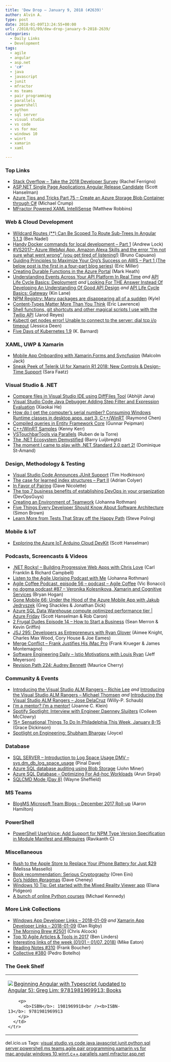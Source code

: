 ```yaml
---
title: 'Dew Drop – January 9, 2018 (#2639)'
author: Alvin A.
type: post
date: 2018-01-09T13:24:55+00:00
url: /2018/01/09/dew-drop-january-9-2018-2639/
categories:
  - Daily Links
  - Development
tags:
  - agile
  - angular
  - asp.net
  - 'c#'
  - java
  - javascript
  - junit
  - mfractor
  - ms teams
  - pair programming
  - parallels
  - powershell
  - python
  - sql server
  - visual studio
  - vs code
  - vs for mac
  - windows 10
  - winrt
  - xamarin
  - xaml

---
```

### <a name="top"></a>Top Links

  * <a href="https://stackoverflow.blog/2018/01/08/take-2018-developer-survey/" target="_blank">Stack Overflow &#8211; Take the 2018 Developer Survey</a> (Rachel Ferrigno)
  * <a href="https://www.hanselman.com/blog/ASPNETSinglePageApplicationsAngularReleaseCandidate.aspx" target="_blank">ASP.NET Single Page Applications Angular Release Candidate</a> (Scott Hanselman)
  * <a href="https://www.michaelcrump.net/azure-tips-and-tricks75/" target="_blank">Azure Tips and Tricks Part 75 &#8211; Create an Azure Storage Blob Container through C#</a> (Michael Crump)
  * <a href="https://www.mfractor.com/blogs/news/mfractor-powered-xaml-intellisense" target="_blank">MFractor Powered XAML IntelliSense</a> (Matthew Robbins)



### <a name="web"></a>Web & Cloud Development

  * <a href="https://www.bennadel.com/blog/3400-wildcard-routes-can-be-scoped-to-route-sub-trees-in-angular-5-1-3.htm" target="_blank">Wildcard Routes (**) Can Be Scoped To Route Sub-Trees In Angular 5.1.3</a> (Ben Nadel)
  * <a href="https://andrewlock.net/handy-docker-commands-for-local-development-part-1/" target="_blank">Handy Docker commands for local development &#8211; Part 1</a> (Andrew Lock)
  * <a href="http://feedproxy.google.com/~r/elbruno/~3/-xZ9M3WthFI/" target="_blank">#VS2017– Azure WebApi App, Amazon Alexa Skills and the error “I’m not sure what went wrong” (you get tired of listening!)</a> (Bruno Capuano)
  * <a href="http://www.neudesic.com/blog/four-guiding-principles-maximize-organizations-success-aws/" target="_blank">Guiding Principles to Maximize Your Org’s Success on AWS – Part 1 (The below post is the first in a four-part blog series)</a> (Eric Miller)
  * <a href="http://markheath.net/post/create-durable-functions-azure-portal" target="_blank">Creating Durable Functions in the Azure Portal</a> (Mark Heath)
  * <a href="http://apievangelist.com/2018/01/08/understanding-events-across-your-api-platform-in-real-time/" target="_blank">Understanding Events Across Your API Platform In Real Time</a> _and_ <a href="http://apievangelist.com/2018/01/08/api-life-cycle-basics-deployment/" target="_blank">API Life Cycle Basics: Deployment</a> _and_ <a href="http://apievangelist.com/2018/01/08/looking-for-the-answer-instead-of-developing-an-understanding-of-good-api-design/" target="_blank">Looking For THE Answer Instead Of Developing An Understanding Of Good API Design</a> _and_ <a href="http://apievangelist.com/2018/01/08/api-life-cycle-basics-gateway/" target="_blank">API Life Cycle Basics: Gateway</a> (Kin Lane)
  * <a href="https://www.reddit.com/r/programming/comments/7olf5e/npm_registry_many_packages_are_disappearing_all/" target="_blank">NPM Registry: Many packages are disappearing all of a sudden</a> (Kyle)
  * <a href="https://textslashplain.com/2018/01/08/content-types-matter-more-than-you-think/" target="_blank">Content-Types Matter More Than You Think</a> (Eric Lawrence)
  * <a href="https://twilioinc.wpengine.com/2018/01/shell-functions-git-shortcuts-and-other-magical-scripts-i-use-with-the-twilio-api.html" target="_blank">Shell functions, git shortcuts and other magical scripts I use with the Twilio API</a> (Jarod Reyes)
  * <a href="http://jessicadeen.com/tech/microsoft/kubectl-get-nodes-error-unable-to-connect-to-the-server-dial-tcp-i-o-timeout/" target="_blank">Kubectl get nodes error! Unable to connect to the server: dial tcp i/o timeout</a> (Jessica Deen)
  * <a href="http://blog.kubernetes.io/2018/01/five-days-of-kubernetes-19.html" target="_blank">Five Days of Kubernetes 1.9</a> (K. Barnard)



### <a name="silverlight"></a>XAML, UWP & Xamarin

  * <a href="https://www.syncfusion.com/blogs/post/guest-blog-mobile-app-onboarding-with-xamarin-forms-and-syncfusion.aspx" target="_blank">Mobile App Onboarding with Xamarin.Forms and Syncfusion</a> (Malcolm Jack)
  * <a href="https://www.telerik.com/blogs/sneak-peek-telerik-ui-for-xamarin-r1-2018-new-controls-design-time-support" target="_blank">Sneak Peek of Telerik UI for Xamarin R1 2018: New Controls & Design-Time Support</a> (Sara Faatz)



### <a name="dotnet"></a>Visual Studio & .NET

  * <a href="http://dailydotnettips.com/2018/01/09/compare-files-in-visual-studio-ide-using-difffiles-tool/" target="_blank">Compare files in Visual Studio IDE using DiffFiles Tool</a> (Abhijit Jana)
  * <a href="https://blogs.msdn.microsoft.com/visualstudio/2018/01/08/visual-studio-code-java-debugger-adding-step-filter-and-expression-evaluation/" target="_blank">Visual Studio Code Java Debugger Adding Step Filter and Expression Evaluation</a> (Xiaokai He)
  * <a href="https://blogs.msdn.microsoft.com/oldnewthing/20180108-00/?p=97735" target="_blank">How do I get the computer’s serial number? Consuming Windows Runtime classes in desktop apps, part 3: C++/WinRT</a> (Raymond Chen)
  * <a href="http://feedproxy.google.com/~r/gunnarpeipman/~3/h4PB9UygCqc/" target="_blank">Compiled queries in Entity Framework Core</a> (Gunnar Peipman)
  * <a href="https://github.com/kennykerr/cppwinrt" target="_blank">C++/WinRT Samples</a> (Kenny Kerr)
  * <a href="https://marketplace.visualstudio.com/items?itemName=rubendelatorre.vstochbartools1" target="_blank">VSTouchbarTools via Parallels</a> (Ruben de la Torre)
  * <a href="https://stackify.com/net-ecosystem-demystified/" target="_blank">The .NET Ecosystem Demystified</a> (Barry Luijbregts)
  * <a href="https://www.domstamand.com/the-moment-i-came-to-play-with-dotnet-standard-2-0-part-2/" target="_blank">The moment I came to play with .NET Standard 2.0 part 2!</a> (Dominique St-Amand)



### <a name="design"></a>Design, Methodology & Testing

  * <a href="http://www.infoq.com/news/2018/01/VSCodeJunit?utm_campaign=infoq_content&utm_source=infoq&utm_medium=feed&utm_term=global" target="_blank">Visual Studio Code Announces JUnit Support</a> (Tim Hodkinson)
  * <a href="https://blog.acolyer.org/2018/01/09/the-case-for-learned-index-structures-part-ii/" target="_blank">The case for learned index structures – Part II</a> (Adrian Colyer)
  * <a href="http://feedproxy.google.com/~r/LeadingAgile/~3/ohDuz3NJSFY/" target="_blank">In Favor of Pairing</a> (Dave Nicolette)
  * <a href="https://www.red-gate.com/blog/database-devops/top-7-benefits-establishing-devops-organization-devopsguys" target="_blank">The top 7 business benefits of establishing DevOps in your organization</a> (DevOpsGuys)
  * <a href="http://feedproxy.google.com/~r/ManagingProductDevelopment/~3/923gZJ51nbs/" target="_blank">Creating an Environment of Teamwork</a> (Johanna Rothman)
  * <a href="http://www.infoq.com/articles/architecture-five-things?utm_campaign=infoq_content&utm_source=infoq&utm_medium=feed&utm_term=global" target="_blank">Five Things Every Developer Should Know About Software Architecture</a> (Simon Brown)
  * <a href="https://www.stickyminds.com/article/learn-more-tests-stray-happy-path" target="_blank">Learn More from Tests That Stray off the Happy Path</a> (Steve Poling)



### <a name="mobile"></a>Mobile & IoT

  * <a href="http://feeds.hanselman.com/~/515997034/0/scotthanselman~Exploring-the-Azure-IoT-Arduino-Cloud-DevKit.aspx" target="_blank">Exploring the Azure IoT Arduino Cloud DevKit</a> (Scott Hanselman)



### <a name="podcasts"></a>Podcasts, Screencasts & Videos

  * <a href="http://www.dotnetrocks.com/default.aspx?ShowNum=1509" target="_blank">.NET Rocks! &#8211; Building Progressive Web Apps with Chris Love</a> (Carl Franklin & Richard Campbell)
  * <a href="http://feedproxy.google.com/~r/ManagingProductDevelopment/~3/bTqBfs129-s/" target="_blank">Listen to the Agile Uprising Podcast with Me</a> (Johanna Rothman)
  * <a href="http://agilecoffee.com/episode56/" target="_blank">Agile Coffee Podcast, episode 56 &#8211; podcast – Agile Coffee</a> (Vic Bonacci)
  * <a href="http://feedproxy.google.com/~r/NoDogmaPodcast/~3/fuJYWuqkUzk/" target="_blank">no dogma podcast #87 &#8211; Veronika Kolesnikova, Xamarin and Cognitive Services</a> (Bryan Hogan)
  * <a href="https://tracking.feedpress.it/link/8084/7987651" target="_blank">Gone Mobile 66: Under the Hood of the Azure Mobile App with Jakub Jedryszek</a> (Greg Shackles & Jonathan Dick)
  * <a href="https://channel9.msdn.com/Shows/Azure-Friday/Azure-SQL-Data-Warehouse-compute-optimized-performance-tier?WT.mc_id=DX_MVP4025064" target="_blank">Azure SQL Data Warehouse compute optimized performance tier | Azure Friday</a> (Scott Hanselman & Rob Caron)
  * <a href="http://2frugaldudes.com/2fd-014-starting-a-business/" target="_blank">2 Frugal Dudes Episode 14 &#8211; How to Start a Business</a> (Sean Merron & Kevin Griffin)
  * <a href="https://devchat.tv/?post_type=js-jabber&p=8467&preview=true" target="_blank">JSJ 295: Developers as Entrepreneurs with Ryan Glover</a> (Aimee Knight, Charles Max Wood, Cory House & Joe Eames)
  * <a href="http://www.mergeconflict.fm/79" target="_blank">Merge Conflict &#8211; Frank Justifies His iMac Pro</a> (Frank Krueger & James Montemagno)
  * <a href="https://softwareengineeringdaily.com/2018/01/09/istio-motivations-with-louis-ryan/" target="_blank">Software Engineering Daily &#8211; Istio Motivations with Louis Ryan</a> (Jeff Meyerson)
  * <a href="http://revisionpath.simplecast.fm/audrey-bennett" target="_blank">Revision Path 224: Audrey Bennett</a> (Maurice Cherry)



### <a name="events"></a>Community & Events

  * <a href="https://blogs.msdn.microsoft.com/visualstudioalmrangers/2018/01/08/introducing-the-visual-studio-alm-rangers-richie-lee/" target="_blank">Introducing the Visual Studio ALM Rangers – Richie Lee</a> _and_ <a href="https://blogs.msdn.microsoft.com/visualstudioalmrangers/2018/01/08/introducing-the-visual-studio-alm-rangers-michael-thomsen/" target="_blank">Introducing the Visual Studio ALM Rangers – Michael Thomsen</a> _and_ <a href="https://blogs.msdn.microsoft.com/visualstudioalmrangers/2018/01/08/introducing-the-visual-studio-alm-rangers-jose-delacruz/" target="_blank">Introducing the Visual Studio ALM Rangers – Jose DelaCruz</a> (Willy-P. Schaub)
  * <a href="https://joannecklein.com/2018/01/08/im-a-mentor-im-a-mentor/" target="_blank">I’m a mentor? I’m a mentor!</a> (Joanne C. Klein)
  * <a href="https://labs.spotify.com/2018/01/08/spotify-spotlight-interview-with-engineer-daenney-sluijters/" target="_blank">Spotify Spotlight: Interview with Engineer Daenney Sluijters</a> (Colleen McClowry)
  * <a href="https://www.uwishunu.com/2018/01/15-sensational-things-philadelphia-week-january-8-15/" target="_blank">15+ Sensational Things To Do In Philadelphia This Week, January 8-15</a> (Grace Dickinson)
  * <a href="http://blog.getpostman.com/2018/01/09/spotlight-on-engineering-shubham-bhargav/" target="_blank">Spotlight on Engineering: Shubham Bhargav</a> (Joyce)



### <a name="sql"></a>Database

  * <a href="https://blog.sqlauthority.com/2018/01/09/sql-server-introduction-log-space-usage-dmv-sys-dm_db_log_space_usage/" target="_blank">SQL SERVER – Introduction to Log Space Usage DMV – sys.dm_db_log_space_usage</a> (Pinal Dave)
  * <a href="http://feedproxy.google.com/~r/MSSQLTips-LatestSqlServerTips/~3/R1EDWm6hSfA/tip.asp" target="_blank">Azure SQL database auditing using Blob Storage</a> (John Miner)
  * <a href="https://blobeater.blog/2018/01/08/azure-sql-database-optimizing-for-ad-hoc-workloads/" target="_blank">Azure SQL Database – Optimizing For Ad-hoc Workloads</a> (Arun Sirpal)
  * <a href="http://blog.waynesheffield.com/wayne/archive/2018/01/sqlcmd-mode-day-8/" target="_blank">SQLCMD Mode (Day 8)</a> (Wayne Sheffield)



### MS Teams<a name="sp"></a>

  * <a href="https://blogs.technet.microsoft.com/blogms/2018/01/08/blogms-microsoft-team-blogs-december-2017-roll-up/" target="_blank">BlogMS Microsoft Team Blogs – December 2017 Roll-up</a> (Aaron Hamilton)



### <a name="ps"></a>PowerShell

  * <a href="http://www.powershellmagazine.com/2018/01/08/powershell-user-voice-add-support-for-npm-type-version-specification-in-module-manifest-and-requires/" target="_blank">PowerShell UserVoice: Add Support for NPM Type Version Specification in Module Manifest and #Requires</a> (Ravikanth C)



### <a name="misc"></a>Miscellaneous

  * <a href="http://feedproxy.google.com/~r/apartmenttherapy/main/~3/-wy23ubsmKw/how-to-replace-iphone-battery-apple-discount-254614" target="_blank">Rush to the Apple Store to Replace Your iPhone Battery for Just $29</a> (Melissa Massello)
  * <a href="http://feedproxy.google.com/~r/AyendeRahien/~3/Hyj7RfXjBWY/book-recommendation-serious-cryptography" target="_blank">Book recommendation: Serious Cryptography</a> (Oren Eini)
  * <a href="https://dave.cheney.net/2018/01/08/gos-hidden-pragmas" target="_blank">Go’s hidden #pragmas</a> (Dave Cheney)
  * <a href="http://blogs.windows.com/windowsexperience/2018/01/08/windows-10-tip-get-started-mixed-reality-viewer-app/?WT.mc_id=DX_MVP4025064" target="_blank">Windows 10 Tip: Get started with the Mixed Reality Viewer app</a> (Elana Pidgeon)
  * <a href="https://blog.michaelckennedy.net/2018/01/08/a-bunch-of-online-python-courses/" target="_blank">A bunch of online Python courses</a> (Michael Kennedy)



### <a name="links"></a>More Link Collections

  * <a href="https://www.windowsappdev.com/2018/01/windows-app-developer-links-2018-01-09/" target="_blank">Windows App Developer Links &#8211; 2018-01-09</a> _and_ <a href="https://www.allaboutxamarin.com/2018/01/xamarin-app-developer-links-2018-01-09/" target="_blank">Xamarin App Developer Links &#8211; 2018-01-09</a> (Dan Rigby)
  * <a href="http://feedproxy.google.com/~r/ReflectivePerspective/~3/5fRZzl5fUVM/" target="_blank">The Morning Brew #2501</a> (Chris Alcock)
  * <a href="https://www.benlinders.com/2018/top-10-agile-articles-tools-2017/" target="_blank">Top 10 Agile Articles & Tools in 2017</a> (Ben Linders)
  * <a href="https://samestuffdifferentday.com/2018/01/08/interesting-links-of-the-week-01-01-01-07-2018/" target="_blank">Interesting links of the week (01/01 – 01/07, 2018)</a> (Mike Eaton)
  * <a href="http://www.frankysnotes.com/2018/01/reading-notes-310.html" target="_blank">Reading Notes #310</a> (Frank Boucher)
  * <a href="http://feedproxy.google.com/~r/tympanus/~3/jhwW3aXmtGw/" target="_blank">Collective #380</a> (Pedro Botelho)



### <a name="shelf"></a>The Geek Shelf

<div class="wlWriterEditableSmartContent" id="scid:7dc1bd33-94bd-46fd-a20b-0131235bcd47:100e4b50-0995-42e5-ab17-d439a0471d2f" style="margin: 0px; padding: 0px; float: none; display: inline;">
  <table cellspacing="0" cellpadding="2" width="400" border="0" unselectable="on">
    <tr>
      <td valign="top" width="400">
        <p>
          <a title="Beginning Angular with Typescript (updated to Angular 5): Greg Lim: 9781981969913: Books" href="http://www.amazon.com/exec/obidos/ASIN/1981969918/amavin-20"><img data-recalc-dims="1" decoding="async" src="https://i0.wp.com/images-na.ssl-images-amazon.com/images/I/417wNoDbNlL._AC_US218_.jpg?w=660&#038;ssl=1" border="0" align="left" style="float:left" />Beginning Angular with Typescript (updated to Angular 5): Greg Lim: 9781981969913: Books</a>
        </p>
        
        <p>
          <b>ISBN</b>: 1981969918<br /><b>ISBN-13</b>: 9781981969913
        </p>
      </td>
    </tr>
  </table>
</div>



<div class="wlWriterEditableSmartContent" id="scid:77ECF5F8-D252-44F5-B4EB-D463C5396A79:26a6ab5b-367c-483c-8ea1-1daddcad16e6" style="margin: 0px; padding: 0px; float: none; display: inline;">
  del.icio.us Tags: <a href="http://del.icio.us/popular/visual+studio" rel="tag">visual studio</a>,<a href="http://del.icio.us/popular/vs+code" rel="tag">vs code</a>,<a href="http://del.icio.us/popular/java" rel="tag">java</a>,<a href="http://del.icio.us/popular/javascript" rel="tag">javascript</a>,<a href="http://del.icio.us/popular/junit" rel="tag">junit</a>,<a href="http://del.icio.us/popular/python" rel="tag">python</a>,<a href="http://del.icio.us/popular/sql+server" rel="tag">sql server</a>,<a href="http://del.icio.us/popular/powershell" rel="tag">powershell</a>,<a href="http://del.icio.us/popular/ms+teams" rel="tag">ms teams</a>,<a href="http://del.icio.us/popular/agile" rel="tag">agile</a>,<a href="http://del.icio.us/popular/pair+programming" rel="tag">pair programming</a>,<a href="http://del.icio.us/popular/xamarin" rel="tag">xamarin</a>,<a href="http://del.icio.us/popular/vs+for+mac" rel="tag">vs for mac</a>,<a href="http://del.icio.us/popular/angular" rel="tag">angular</a>,<a href="http://del.icio.us/popular/windows+10" rel="tag">windows 10</a>,<a href="http://del.icio.us/popular/winrt" rel="tag">winrt</a>,<a href="http://del.icio.us/popular/c%2b%2b" rel="tag">c++</a>,<a href="http://del.icio.us/popular/parallels" rel="tag">parallels</a>,<a href="http://del.icio.us/popular/xaml" rel="tag">xaml</a>,<a href="http://del.icio.us/popular/mfractor" rel="tag">mfractor</a>,<a href="http://del.icio.us/popular/asp.net" rel="tag">asp.net</a>
</div>